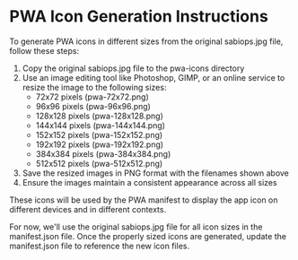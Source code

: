 # PWA Icon Generation Instructions

To generate PWA icons in different sizes from the original sabiops.jpg file, follow these steps:

1. Copy the original sabiops.jpg file to the pwa-icons directory
2. Use an image editing tool like Photoshop, GIMP, or an online service to resize the image to the following sizes:
   - 72x72 pixels (pwa-72x72.png)
   - 96x96 pixels (pwa-96x96.png)
   - 128x128 pixels (pwa-128x128.png)
   - 144x144 pixels (pwa-144x144.png)
   - 152x152 pixels (pwa-152x152.png)
   - 192x192 pixels (pwa-192x192.png)
   - 384x384 pixels (pwa-384x384.png)
   - 512x512 pixels (pwa-512x512.png)
3. Save the resized images in PNG format with the filenames shown above
4. Ensure the images maintain a consistent appearance across all sizes

These icons will be used by the PWA manifest to display the app icon on different devices and in different contexts.

For now, we'll use the original sabiops.jpg file for all icon sizes in the manifest.json file. Once the properly sized icons are generated, update the manifest.json file to reference the new icon files.